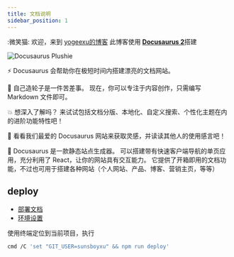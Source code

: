 ```yaml
---
title: 文档说明
sidebar_position: 1
---
```


:微笑猫: 欢迎，来到 [yogeexu的博客](https://sunsboyxu.github.io/yogeexu-docs/) 此博客使用 [**Docusaurus 2**](https://docusaurus.io/zh-CN)搭建

![Docusaurus Plushie](https://docusaurus.io/zh-CN/assets/images/social-card-8dc2413b4f9e86328bf77575e91171d7.png)

<!--truncate-->

⚡️ Docusaurus 会帮助你在极短时间内搭建漂亮的文档网站。

💸 自己造轮子是一件苦差事。 现在，你可以专注于内容创作，只需编写 Markdown 文件即可。

💥 想深入了解吗？ 来试试包括文档分版、本地化、自定义搜索、个性化主题在内的进阶功能特性吧！

💅 看看我们最爱的 Docusaurus 网站来获取灵感，并读读其他人的使用感言吧！

🧐 Docusaurus 是一款静态站点生成器。 可以搭建带有快速客户端导航的单页应用，充分利用了 React，让你的网站具有交互能力。 它提供了开箱即用的文档功能，不过也可用于搭建各种网站（个人网站、产品、博客、营销主页，等等）

## deploy

- [部署文档](https://docusaurus.io/zh-CN/docs/deployment)
- [环境设置](https://docusaurus.io/zh-CN/docs/deployment#environment-settings)

使用终端定位到当前项目，执行

``` bash
cmd /C 'set "GIT_USER=sunsboyxu" && npm run deploy'
```
